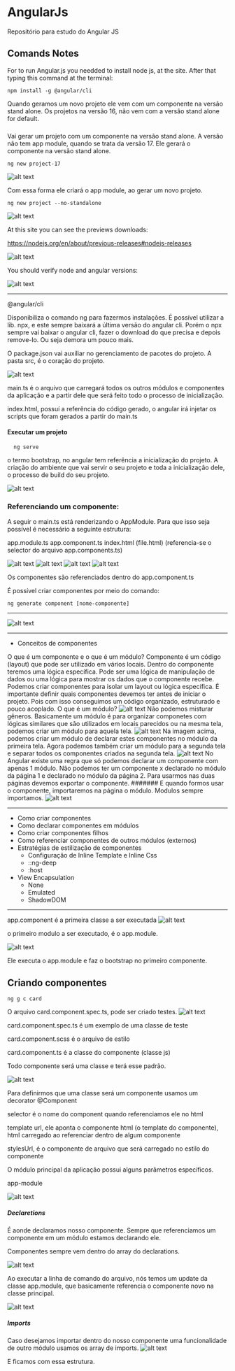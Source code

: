 # AngularJs
Repositório para estudo do Angular JS

## Comands Notes

For to run Angular.js you needded to install node js, at the site.
After that typing this command at the terminal:
```
npm install -g @angular/cli
```
Quando geramos um novo projeto ele vem com um componente na versão stand alone. Os projetos na versão 16, não vem com a versão stand alone for default.


### 
Vai gerar um projeto com um componente na versão stand alone.
A versão não tem app module, quando se trata da versão 17.
Ele gerará o componente na versão stand alone.

```
ng new project-17
```

![alt text](image.png)

Com essa forma ele criará o app module, ao gerar um novo projeto.
```
ng new project --no-standalone
```
![alt text](image.png)

At this site you can see the previews downloads:

https://nodejs.org/en/about/previous-releases#nodejs-releases

![alt text](image-1.png)

You should verify node and angular versions:

![alt text](image-2.png)

-------

@angular/cli

Disponibiliza o comando ng para fazermos instalações.
É possível utilizar a lib. npx, e este sempre baixará a última versão do angular cli.
Porém o npx sempre vai baixar o angular cli, fazer o download do que precisa e depois remove-lo. Ou seja demora um pouco mais.

O package.json vai auxiliar no gerenciamento de pacotes do projeto.
A pasta src, é o coração do projeto.

![alt text](image-3.png)

main.ts é o arquivo que carregará todos os outros módulos e componentes da aplicação e a partir dele que será feito todo o processo de inicialização.

index.html, possuí a referência do código gerado, o angular irá injetar os scripts que foram gerados a partir do main.ts


#### Executar um projeto

```
  ng serve
```

o termo bootstrap, no angular tem referência a inicialização do projeto. A criação do ambiente que vai servir o seu projeto e toda a inicialização dele, o processo de build do seu projeto.

![alt text](image-4.png)



### Referenciando um componente:

A seguir o main.ts está renderizando o AppModule.
Para que isso seja possível é necessário a seguinte estrutura:


app.module.ts
app.component.ts
index.html (file.html) (referencia-se o selector do arquivo app.components.ts)

![alt text](image-5.png)
![alt text](image-6.png)
![alt text](image-7.png)
![alt text](image-8.png)


Os componentes são referenciados dentro do app.component.ts

É possível criar componentes por meio do comando:

```
ng generate component [nome-componente]
```
---------------

![alt text](image-9.png)


---------


- Conceitos de componentes

O que é um componente e o que é um módulo?
    Componente é um código (layout) que pode ser utilizado em vários locais.
    Dentro do componente teremos uma lógica específica. Pode ser uma lógica de manipulação de dados ou uma lógica para mostrar os dados que o componente recebe.
    Podemos criar componentes para isolar um layout ou lógica específica.
    É importante definir quais componentes devemos ter antes de iniciar o projeto. Pois com isso conseguimos um código organizado, estruturado e pouco acoplado.
    O que é um módulo?
    ![alt text](image-10.png)
    Não podemos misturar gêneros.
    Basicamente um módulo é para organizar componetes com lógicas similares que são utilizados em locais parecidos ou na mesma tela, podemos criar um módulo para aquela tela.
    ![alt text](image-11.png)
    Na imagem acima, podemos criar um módulo de declarar estes componentes no módulo da primeira tela.
    Agora podemos também criar um módulo para a segunda tela e separar todos os componentes criados na segunda tela.
    ![alt text](image-12.png)
    No Angular existe uma regra que só podemos declarar um componente com apenas 1 módulo. Não podemos ter um componente x declarado no módulo da página 1 e declarado no módulo da página 2. Para usarmos nas duas páginas devemos exportar o componente. 
    ####### E quando formos usar o componente, importaremos na página o módulo. Modulos sempre importamos.
    ![alt text](image-13.png)

-------
- Como criar componentes
- Como declarar componentes em módulos
- Como criar componentes filhos
- Como referenciar componentes de outros módulos (externos)
- Estratégias de estilização de componentes
    - Configuração de Inline Template e Inline Css
    - ::ng-deep
    - :host
- View Encapsulation
    - None
    - Emulated
    - ShadowDOM

------
app.component é a primeira classe a ser executada
![alt text](image.png)

o primeiro modulo a ser executado, é o app.module.

![alt text](image-1.png)

Ele executa o app.module e faz o bootstrap no primeiro componente.

## Criando componentes

```
ng g c card
```

O arquivo card.component.spec.ts, pode ser criado testes.
![alt text](image-14.png)

card.component.spec.ts é um exemplo de uma classe de teste

card.component.scss é o arquivo de estilo

card.component.ts é a classe do componente (classe js)


Todo componente será uma classe e terá esse padrão.

![alt text](image-16.png)

Para definirmos que uma classe será um componente usamos um decorator
@Component

selector é o nome do component quando referenciamos ele no html

<app-card></app-card>

template url, ele aponta o componente html (o template do componente), html carregado ao referenciar dentro de algum componente

stylesUrl, é o componente de arquivo que será carregado no estilo do componente

O módulo principal da aplicação possui alguns parâmetros específicos.

app-module

![alt text](image-17.png)

##### Declaretions
É aonde declaramos nosso componente.
Sempre que referenciamos um componente em um módulo estamos declarando ele.

Componentes sempre vem dentro do array do declarations.

![alt text](image-18.png)

Ao executar a linha de comando do arquivo, nós temos um update da classe app.module, que basicamente referencia o componente novo na classe principal.

![alt text](image-19.png)

##### Imports

Caso desejamos importar dentro do nosso componente uma funcionalidade de outro módulo usamos os array de imports.
![alt text](image-20.png)

E ficamos com essa estrutura.